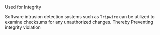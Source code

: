 Used for Integrity 

Software intrusion detection systems such as `Tripwire` can be utilized to examine checksums for any unauthorized changes. Thereby Preventing integrity violation
